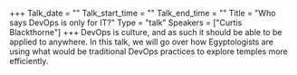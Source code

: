 +++
Talk_date = ""
Talk_start_time = ""
Talk_end_time = ""
Title = "Who says DevOps is only for IT?"
Type = "talk"
Speakers = ["Curtis Blackthorne"]
+++
DevOps is culture, and as such it should be able to be applied to anywhere. In this talk, we will go over how Egyptologists are using what would be traditional DevOps practices to explore temples more efficiently.
